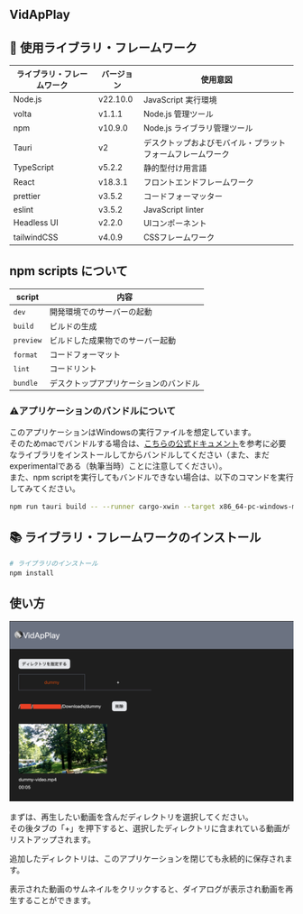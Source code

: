 ## VidApPlay

## 📡 使用ライブラリ・フレームワーク

| ライブラリ・フレームワーク | バージョン | 使用意図 |
| --- | --- | --- |
| Node.js | v22.10.0 | JavaScript 実行環境 |
| volta | v1.1.1 | Node.js 管理ツール |
| npm | v10.9.0 | Node.js ライブラリ管理ツール |
| Tauri | v2 | デスクトップおよびモバイル・プラットフォームフレームワーク |
| TypeScript | v5.2.2 | 静的型付け用言語 |
| React | v18.3.1 | フロントエンドフレームワーク |
| prettier | v3.5.2 | コードフォーマッター |
| eslint | v3.5.2 | JavaScript linter |
| Headless UI | v2.2.0 | UIコンポーネント |
| tailwindCSS | v4.0.9 | CSSフレームワーク |

## npm scripts について

| script    | 内容                                   |
| --------- | -------------------------------------- |
| `dev`     | 開発環境でのサーバーの起動             |
| `build`   | ビルドの生成                           |
| `preview` | ビルドした成果物でのサーバー起動       |
| `format`  | コードフォーマット                     |
| `lint`    | コードリント                           |
| `bundle`  | デスクトップアプリケーションのバンドル |

### ⚠️アプリケーションのバンドルについて

このアプリケーションはWindowsの実行ファイルを想定しています。  
そのためmacでバンドルする場合は、[こちらの公式ドキュメント](https://v2.tauri.app/ja/distribute/windows-installer/#experimental-build-windows-apps-on-linux-and-macos)を参考に必要なライブラリをインストールしてからバンドルしてください（また、まだexperimentalである（執筆当時）ことに注意してください）。  
また、npm scriptを実行してもバンドルできない場合は、以下のコマンドを実行してみてください。

```zsh
npm run tauri build -- --runner cargo-xwin --target x86_64-pc-windows-msvc
```

## 📚 ライブラリ・フレームワークのインストール

```zsh
# ライブラリのインストール
npm install
```

## 使い方

![アプリケーション画面](./public/application.png)

まずは、再生したい動画を含んだディレクトリを選択してください。  
その後タブの「+」を押下すると、選択したディレクトリに含まれている動画がリストアップされます。

追加したディレクトリは、このアプリケーションを閉じても永続的に保存されます。

表示された動画のサムネイルをクリックすると、ダイアログが表示され動画を再生することができます。
